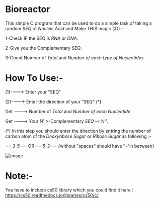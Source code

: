 Bioreactor 
=========
This simple C program that can be used to do a simple task of taking a random *SEQ* of *Nucleic Acid* and Make THIS magic (:D) :-

1-Check IF the SEQ is *RNA* or *DNA*.

2-Give you the Complementary *SEQ*.

3-Count Number of *Total* and *Number of each type of Nucleotides*.


How To Use:-
=============== 
(1)----> Enter your "SEQ"

(2)----> Enter the direction of your "SEQ" (*)

Get ----> Number of *Total* and *Number of each Nucleotide*.

Get ---->  Your N' >-Complementary *SEQ* -< N''.


(*) In this step you should enter the direction by entring the number of carbon atom of the *Deoxyribose Sugar* or *Ribose Sugar* as following :- 

== *3-5*  ==  OR  ==  *5-3*  == {without "spaces" should have "-"in between}


![image](https://github.com/user-attachments/assets/cb18d442-cf3e-4982-b95e-eab7213ab43b)


Note:-
======
You have to include cs50 library which you could find it here : https://cs50.readthedocs.io/libraries/cs50/c/
